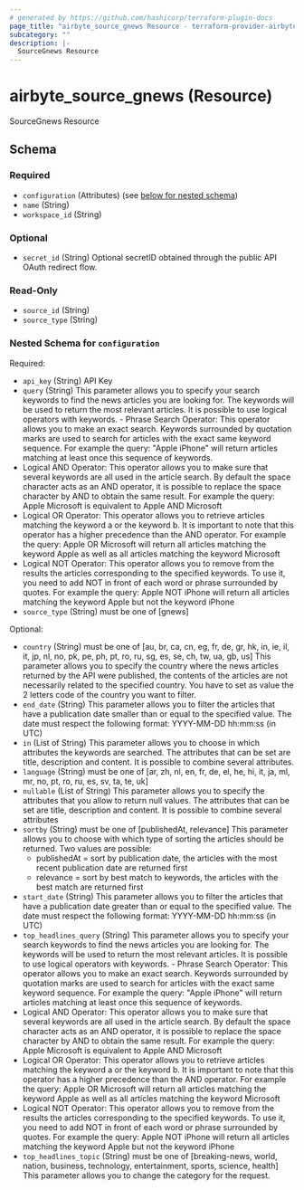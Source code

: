 ```yaml
---
# generated by https://github.com/hashicorp/terraform-plugin-docs
page_title: "airbyte_source_gnews Resource - terraform-provider-airbyte"
subcategory: ""
description: |-
  SourceGnews Resource
---
```


# airbyte_source_gnews (Resource)

SourceGnews Resource



<!-- schema generated by tfplugindocs -->
## Schema

### Required

- `configuration` (Attributes) (see [below for nested schema](#nestedatt--configuration))
- `name` (String)
- `workspace_id` (String)

### Optional

- `secret_id` (String) Optional secretID obtained through the public API OAuth redirect flow.

### Read-Only

- `source_id` (String)
- `source_type` (String)

<a id="nestedatt--configuration"></a>
### Nested Schema for `configuration`

Required:

- `api_key` (String) API Key
- `query` (String) This parameter allows you to specify your search keywords to find the news articles you are looking for. The keywords will be used to return the most relevant articles. It is possible to use logical operators  with keywords. - Phrase Search Operator: This operator allows you to make an exact search. Keywords surrounded by 
  quotation marks are used to search for articles with the exact same keyword sequence. 
  For example the query: "Apple iPhone" will return articles matching at least once this sequence of keywords.
- Logical AND Operator: This operator allows you to make sure that several keywords are all used in the article
  search. By default the space character acts as an AND operator, it is possible to replace the space character 
  by AND to obtain the same result. For example the query: Apple Microsoft is equivalent to Apple AND Microsoft
- Logical OR Operator: This operator allows you to retrieve articles matching the keyword a or the keyword b.
  It is important to note that this operator has a higher precedence than the AND operator. For example the 
  query: Apple OR Microsoft will return all articles matching the keyword Apple as well as all articles matching 
  the keyword Microsoft
- Logical NOT Operator: This operator allows you to remove from the results the articles corresponding to the
  specified keywords. To use it, you need to add NOT in front of each word or phrase surrounded by quotes.
  For example the query: Apple NOT iPhone will return all articles matching the keyword Apple but not the keyword
  iPhone
- `source_type` (String) must be one of [gnews]

Optional:

- `country` (String) must be one of [au, br, ca, cn, eg, fr, de, gr, hk, in, ie, il, it, jp, nl, no, pk, pe, ph, pt, ro, ru, sg, es, se, ch, tw, ua, gb, us]
This parameter allows you to specify the country where the news articles returned by the API were published, the contents of the articles are not necessarily related to the specified country. You have to set as value the 2 letters code of the country you want to filter.
- `end_date` (String) This parameter allows you to filter the articles that have a publication date smaller than or equal to the  specified value. The date must respect the following format: YYYY-MM-DD hh:mm:ss (in UTC)
- `in` (List of String) This parameter allows you to choose in which attributes the keywords are searched. The attributes that can be set are title, description and content. It is possible to combine several attributes.
- `language` (String) must be one of [ar, zh, nl, en, fr, de, el, he, hi, it, ja, ml, mr, no, pt, ro, ru, es, sv, ta, te, uk]
- `nullable` (List of String) This parameter allows you to specify the attributes that you allow to return null values. The attributes that  can be set are title, description and content. It is possible to combine several attributes
- `sortby` (String) must be one of [publishedAt, relevance]
This parameter allows you to choose with which type of sorting the articles should be returned. Two values  are possible:
  - publishedAt = sort by publication date, the articles with the most recent publication date are returned first
  - relevance = sort by best match to keywords, the articles with the best match are returned first
- `start_date` (String) This parameter allows you to filter the articles that have a publication date greater than or equal to the  specified value. The date must respect the following format: YYYY-MM-DD hh:mm:ss (in UTC)
- `top_headlines_query` (String) This parameter allows you to specify your search keywords to find the news articles you are looking for. The keywords will be used to return the most relevant articles. It is possible to use logical operators  with keywords. - Phrase Search Operator: This operator allows you to make an exact search. Keywords surrounded by 
  quotation marks are used to search for articles with the exact same keyword sequence. 
  For example the query: "Apple iPhone" will return articles matching at least once this sequence of keywords.
- Logical AND Operator: This operator allows you to make sure that several keywords are all used in the article
  search. By default the space character acts as an AND operator, it is possible to replace the space character 
  by AND to obtain the same result. For example the query: Apple Microsoft is equivalent to Apple AND Microsoft
- Logical OR Operator: This operator allows you to retrieve articles matching the keyword a or the keyword b.
  It is important to note that this operator has a higher precedence than the AND operator. For example the 
  query: Apple OR Microsoft will return all articles matching the keyword Apple as well as all articles matching 
  the keyword Microsoft
- Logical NOT Operator: This operator allows you to remove from the results the articles corresponding to the
  specified keywords. To use it, you need to add NOT in front of each word or phrase surrounded by quotes.
  For example the query: Apple NOT iPhone will return all articles matching the keyword Apple but not the keyword
  iPhone
- `top_headlines_topic` (String) must be one of [breaking-news, world, nation, business, technology, entertainment, sports, science, health]
This parameter allows you to change the category for the request.


